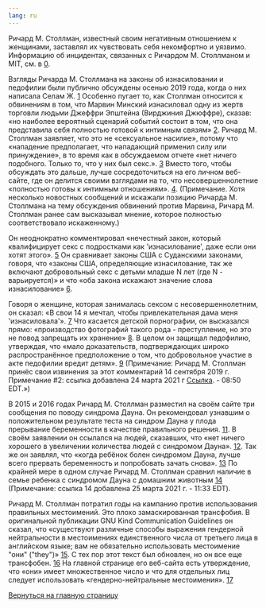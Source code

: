 ```yaml
---
lang: ru
---
```


Ричард М. Столлман, известный своим негативным отношением к женщинами, заставлял их чувствовать себя некомфортно и уязвимо. Информацию об инцидентах, связанных с Ричардом М. Столлманом и MIT, см. в [0].

[0]: https://selamjie.medium.com/remove-richard-stallman-appendix-a-a7e41e784f88

Взгляды Ричарда М. Столлмана на законы об изнасиловании и педофилии были публично обсуждены осенью 2019 года, когда о них написала Селам Ж. [1] Особенно пугает то, как Столлман относится к обвинениям в том, что Марвин Минский изнасиловал одну из жертв торговли людьми Джеффри Эпштейна (Вирджиния Джюффре), сказав: «но наиболее вероятный сценарий событий состоит в том, что она представила себя полностью готовой к интимным связям»  [2]. Ричард М. Столлман заявляет, что это не «сексуальное насилие», потому что «нападение предполагает, что нападающий применил силу или принуждение», в то время как в обсуждаемом отчете «нет ничего подобного. Только то, что у них был секс.». [3] Вместо того, чтобы обсуждать это дальше, лучше сосредоточиться на его личном веб-сайте, где он делится своими взглядами на то, что несовершеннолетние «полностью готовы к интимным отношениям». [4]. (Примечание. Хотя несколько новостных сообщений и искажали позицию Ричарда М. Столлмана на тему обсуждения обвинений против Марвина, Ричард М. Столлман ранее сам высказывал мнение, которое полностью соответствовало искаженному.)

[1]: https://web.archive.org/web/20210325013429/https://selamjie.medium.com/remove-richard-stallman-fec6ec210794
[2]: https://web.archive.org/web/20210325013629/https://www.vice.com/en/article/9ke3ke/famed-computer-scientist-richard-stallman-described-epstein-victims-as-entirely-willing
[3]: https://web.archive.org/web/20210325013629/https://www.vice.com/en/article/9ke3ke/famed-computer-scientist-richard-stallman-described-epstein-victims-as-entirely-willing
[4]: https://web.archive.org/web/20210325013706/https://stallman.org/archives/2018-jul-oct.html#23_September_2018_(Cody_Wilson)

Он неоднократно комментировал «нечестный закон, который квалифицирует секс с подростками как 'изнасилование', даже если они хотят этого». [5] Он сравнивает законы США с Суданскими законами, говоря, что «законы США, определяющие изнасилование, так же включают добровольный секс с детьми младше N лет (где N - варьируется)» и что «оба закона искажают значение слова изнасилование» [6].

[5]: https://web.archive.org/web/20210325013844/https://stallman.org/archives/2017-sep-dec.html#13_November_2017_(Jelani_Maraj)
[6]: https://web.archive.org/web/20210325013942/https://stallman.org/archives/2018-may-aug.html#14_May_2018_(Death_sentence_in_Sudan)

Говоря о женщине, которая занималась сексом с несовершеннолетним, он сказал: «В свои 14 я мечтал, чтобы привлекательная дама меня 'изнасиловала'». [7] Что касается детской порнографии, он высказался прямо: «производство фотографий такого рода - преступление, но это не повод запрещать их хранение» [8]. В целом он защищал педофилию, утверждая, что «мало доказательств, подтверждающих широко распространённое предположение о том, что добровольное участие в акте педофилии вредит детям». [9] (Примечание: Ричард М. Столлман принёс свои извинения за этот комментарий 14 сентября 2019 г. Примечание #2: ссылка добавлена 24 марта 2021 г [Ссылка][10]. - 08:50 EDT.»)

[7]: https://web.archive.org/web/20210325014110/https://stallman.org/archives/2015-mar-jun.html#5_June_2015_(Law_being_an_ass)
[8]: https://web.archive.org/web/20210325014131/https://stallman.org/archives/2014-jul-oct.html#26_October_2014_(Prison_for_cartoon)
[9]: https://web.archive.org/web/20210325014249/https://stallman.org/archives/2012-nov-feb.html#04_January_2013_(Pedophilia)
[10]: https://web.archive.org/web/20210325015259/https://stallman.org/archives/2019-jul-oct.html#14_September_2019_(Sex_between_an_adult_and_a_child_is_wrong)

В 2015 и 2016 годах Ричард М. Столлман разместил на своём сайте три сообщения по поводу синдрома Дауна. Он рекомендовал узнавшим о положительном результате теста на синдром Дауна у плода прерывание беременности в качестве правильного решения. [11]. В своём заявлении он ссылался на людей, сказавших, что «нет ничего хорошего в увеличении количества людей с синдромом Дауна». [12]. Так же он заявлял, что «когда ребёнок болен синдромом Дауна, лучше всего прервать беременность и попробовать зачать снова». [13] По крайней мере в одном случае Ричард М. Столлман сравнил наличие в семье ребенка с синдромом Дауна с домашним животным [14] (Примечание: ссылка 14 добавлена 25 марта 2021 г. - 11:33 EDT).


[11]: https://web.archive.org/web/20210325014348/https://stallman.org/archives/2016-jul-oct.html#31_October_2016_(Down's_syndrome)
[12]: https://web.archive.org/web/20210325014343/https://stallman.org/archives/2015-jul-oct.html#21_October_2015_(Mistaking_a_fetus_for_a_baby)
[13]: https://web.archive.org/web/20210325014628/https://stallman.org/archives/2016-mar-jun.html#23_April_2016_(Fetuses_with_Downs_syndrome)
[14]: https://web.archive.org/web/20161107050933/https://stallman.org/archives/2016-jul-oct.html#31_October_2016_(Down's_syndrome)

Ричард М. Столлман потратил годы на кампанию против использования правильных местоимений. Это плохо замаскированная трансфобия. В оригинальной публикации GNU Kind Communication Guidelines он сказал, что «существуют различные способы выражения гендерной нейтральности в местоимениях единственного числа от третьего лица в английском языке; вам не обязательно использовать местоимение "они" ("they")» [15]. С тех пор этот текст был обновлен, но он все еще трансфобен. [16] На главной странице его веб-сайта есть утверждение, что «они» имеет множественное число и что для отдельных лиц следует использовать «гендерно-нейтральные местоимения». [17]

[15]: https://web.archive.org/web/20210325014959/https://www.gnu.org/philosophy/kind-communication.html
[16]: https://web.archive.org/web/20210325014959/https://www.gnu.org/philosophy/kind-communication.html
[17]: https://web.archive.org/web/20210325014851/https://stallman.org/

[Вернуться на главную страницу][18]

[18]: https://rms-open-letter.github.io/index.ru
